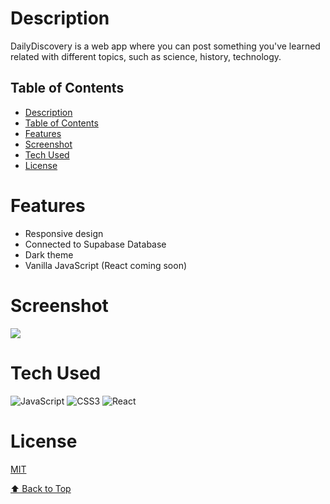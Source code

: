 # Description

DailyDiscovery is a web app where you can post something you've learned related with different topics, such as science, history, technology. 

## Table of Contents

- [Description](#description)
- [Table of Contents](#table-of-contents)
- [Features](#features)
- [Screenshot](#screenshot)
- [Tech Used](#tech-used)
- [License](#license)

# Features
- Responsive design
- Connected to Supabase Database 
- Dark theme
- Vanilla JavaScript (React coming soon)

# Screenshot
 <img src="https://i.ibb.co/p0g97sW/Screenshot-2024-04-23-at-08-48-56.png">
 
# Tech Used
![JavaScript](https://img.shields.io/badge/javascript-%23323330.svg?style=for-the-badge&logo=javascript&logoColor=%23F7DF1E) ![CSS3](https://img.shields.io/badge/css3-%231572B6.svg?style=for-the-badge&logo=css3&logoColor=white) ![React](https://img.shields.io/badge/react-%2320232a.svg?style=for-the-badge&logo=react&logoColor=%2361DAFB)


# License
[MIT](https://choosealicense.com/licenses/mit/)


[⬆ Back to Top](#table-of-contents)
